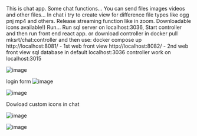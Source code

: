 This is chat app. Some chat functions...
You can send files images videos and other files...
In chat i try to create view for difference file types like ogg pnj mp4 and others.
Release streaming function like in zoom.
Downloadable icons available!)
Run...
Run sql server on localhost:3036,
Start controller and then run front end react app.
or download controller in docker pull mksrt/chat:controller
  and then use: docker compose up
  http://localhost:8081/⁠ - 1st web front view
  http://localhost:8082/⁠ - 2nd web front view
  sql database in default localhost:3036
  controller work on localhost:3015

  
![image](https://github.com/user-attachments/assets/ac070db4-53c8-4e6b-a48f-a211abf268c0)

login form
![image](https://github.com/user-attachments/assets/6a8ffc09-ca60-46ee-9baf-16dcb024dbce)


![image](https://github.com/user-attachments/assets/f4575cb0-4961-4622-b55c-911b53d11d6d)


Dowload custom icons in chat

![image](https://github.com/user-attachments/assets/e60a8c97-aa6a-4a91-a3c9-0a92cb278a13)

![image](https://github.com/user-attachments/assets/a090f2e2-9483-4d0a-9d3f-4d29680c26a3)

